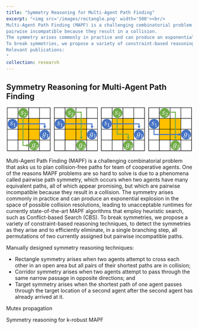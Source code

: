 ```yaml
---
title: "Symmetry Reasoning for Multi-Agent Path Finding"
excerpt: "<img src='/images/rectangle.png' width='500'><br/>
Multi-Agent Path Finding (MAPF) is a challenging combinatorial problem that asks us to plan collision-free paths for team of cooperative agents. One of the reasons MAPF problems are so hard to solve is due to a phenomena called pairwise path symmetry, which occurs when two agents have many equivalent paths, all of which appear promising, but which are
pairwise incompatible because they result in a collision. 
The symmetry arises commonly in practice and can produce an exponential explosion in the space of possible collision resolutions, leading to unacceptable runtimes for currently state-of-the-art MAPF algorithms that employ heuristic search, such as Conflict-based Search (CBS).
To break symmetries, we propose a variety of constraint-based reasoning techniques, to detect the symmetries as they arise and to efficiently eliminate, in a single branching step, all permutations of two currently assigned but pairwise incompatible paths. <br/>
Relevant publications: 
"
collection: research
---
```



## Symmetry Reasoning for Multi-Agent Path Finding

<p align="center">
  <img src='/images/rectangle.png' width='500'>
</p>

Multi-Agent Path Finding (MAPF) is a challenging combinatorial problem that asks us to plan collision-free paths for team of cooperative agents. One of the reasons MAPF problems are so hard to solve is due to a phenomena called pairwise path symmetry, which occurs when two agents have many equivalent paths, all of which appear promising, but which are
pairwise incompatible because they result in a collision. 
The symmetry arises commonly in practice and can produce an exponential explosion in the space of possible collision resolutions, leading to unacceptable runtimes for currently state-of-the-art MAPF algorithms that employ heuristic search, such as Conflict-based Search (CBS).
To break symmetries, we propose a variety of constraint-based reasoning techniques, to detect the symmetries as they arise and to efficiently eliminate, in a single branching step, all permutations of two currently assigned but pairwise incompatible paths.

Manually designed symmetry reasoning techniques:
- Rectangle symmetry arises when two agents attempt to cross each other in an open area but all pairs of their shortest paths are in collision;
- Corridor symmetry arises when two agents attempt to pass through the same narrow passage in opposite directions; and
- Target symmetry arises when the shortest path of one agent passes through the target location of a second agent after the second agent has already arrived at it.

Mutex propagation

Symmetry reasoning for k-robust MAPF
